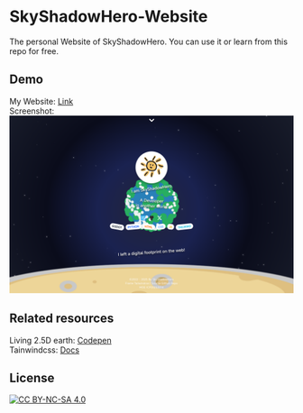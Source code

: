 # SkyShadowHero-Website
The personal Website of SkyShadowHero.
You can use it or learn from this repo for free.
## Demo
My Website: [Link](https://www.skyshadow.fun)  
Screenshot:
![Homepage](/image.png)
## Related resources
Living 2.5D earth: [Codepen](https://codepen.io/ferronsays/pen/AwgQVG)  
Tainwindcss: [Docs](https://tailwindcss.com/)
## License
[![CC BY-NC-SA 4.0](https://licensebuttons.net/l/by-nc-sa/4.0/88x31.png)](https://creativecommons.org/licenses/by-nc-sa/4.0/)
 
